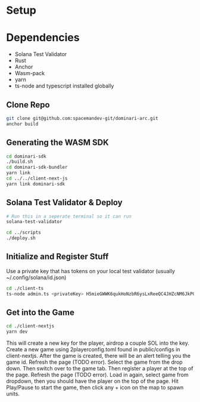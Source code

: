# Setup


# Dependencies
- Solana Test Validator
- Rust
- Anchor
- Wasm-pack
- yarn
- ts-node and typescript installed globally

## Clone Repo
```sh
git clone git@github.com:spacemandev-git/dominari-arc.git
anchor build
```

## Generating the WASM SDK

```sh
cd dominari-sdk
./build.sh
cd dominari-sdk-bundler
yarn link
cd ../../client-next-js
yarn link dominari-sdk
```

## Solana Test Validator & Deploy
```sh
# Run this in a seperate terminal so it can run
solana-test-validator
```

```sh 
cd ../scripts
./deploy.sh
```


## Initialize and Register Stuff
Use a private key that has tokens on your local test validator (usually ~/.config/solana/id.json)

```sh
cd ./client-ts
ts-node admin.ts <privateKey> H5mieGWWK6qukHoNzbR6ysLxReeQC4JHZcNM6JkPQnm3 3YdayPtujByJ1g1DWEUh7vpg78gZL49FWyD5rDGyof9T
```

## Get into the Game
```sh
cd ./client-nextjs
yarn dev
```

This will create a new key for the player, airdrop a couple SOL into the key. 
Create a new game using 2playerconfig.toml found in public/configs in client-nextjs. 
After the game is created, there will be an alert telling you the game id. Refresh the page (TODO error).
Select the game from the drop down. Then switch over to the game tab. Then register a player at the top of the page. Refresh the page (TODO error). Load in again, select game from dropdown, then you should have the player on the top of the page. Hit Play/Pause to start the game, then click any + icon on the map to spawn units.
